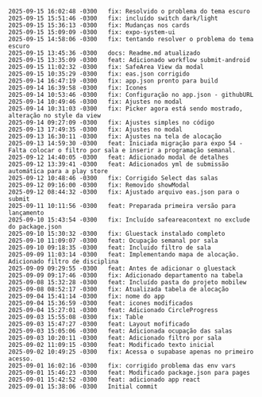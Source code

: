 	2025-09-15 16:02:48 -0300	fix: Resolvido o problema do tema escuro
	2025-09-15 15:51:46 -0300	fix: incluído switch dark/light
	2025-09-15 15:36:13 -0300	fix: Mudanças nos cards
	2025-09-15 15:09:09 -0300	fix: expo-system-ui
	2025-09-15 14:58:06 -0300	fix: tentando resolver o problema do tema escuro
	2025-09-15 13:45:36 -0300	docs: Readme.md atualizado
	2025-09-15 13:35:09 -0300	feat: Adicionado workflow submit-android
	2025-09-15 11:02:32 -0300	fix: SafeArea View da modal
	2025-09-15 10:35:29 -0300	fix: eas.json corrigido
	2025-09-14 16:47:19 -0300	fix: app.json pronto para build
	2025-09-14 16:39:58 -0300	fix: Icones
	2025-09-14 10:53:46 -0300	fix: Configuração no app.json - githubURL
	2025-09-14 10:49:46 -0300	fix: Ajustes no modal
	2025-09-14 10:31:03 -0300	fix: Picker agora está sendo mostrado, alteração no style da view
	2025-09-14 09:27:09 -0300	fix: Ajustes simples no código
	2025-09-13 17:49:35 -0300	fix: Ajustes no modal
	2025-09-13 16:30:11 -0300	fix: Ajustes na tela de alocação
	2025-09-13 14:59:30 -0300	feat: Iniciada migração para expo 54 - Falta colocar o filtro por sala e inserir a programação semanal.
	2025-09-12 14:40:05 -0300	feat: Adicionado modal de detalhes
	2025-09-12 13:39:41 -0300	feat: Adicionados yml de submissão automática para a play store
	2025-09-12 10:48:46 -0300	fix: Corrigido Select das salas
	2025-09-12 09:16:00 -0300	fix: Removido showModal
	2025-09-12 08:44:32 -0300	fix: Ajustado arquivo eas.json para o submit
	2025-09-11 10:11:56 -0300	feat: Preparada primeira versão para lançamento
	2025-09-10 15:43:54 -0300	fix: Incluído safeareacontext no exclude do package.json
	2025-09-10 15:30:32 -0300	fix: Gluestack instalado completo
	2025-09-10 11:09:07 -0300	feat: Ocupação semanal por sala
	2025-09-10 09:18:35 -0300	feat: Incluido filtro de sala
	2025-09-09 11:03:14 -0300	feat: Implementando mapa de alocação. Adicionado filtro de disciplina
	2025-09-09 09:29:55 -0300	feat: Antes de adicionar o gluestack
	2025-09-09 09:17:46 -0300	fix: Adicionado departamento na tabela
	2025-09-08 15:32:28 -0300	feat: Incluído pasta do projeto mobilew
	2025-09-08 08:52:17 -0300	fix: Atualizada tabela de alocação
	2025-09-04 15:41:14 -0300	fix: nome do app
	2025-09-04 15:36:59 -0300	feat: icones modificados
	2025-09-04 15:27:01 -0300	feat: Adicionado CircleProgress
	2025-09-03 15:55:08 -0300	fix: Table
	2025-09-03 15:47:27 -0300	feat: Layout mofificado
	2025-09-03 15:05:06 -0300	feat: Adicionada ocupação das salas
	2025-09-03 10:20:11 -0300	feat: Adicionado filtro por sala
	2025-09-02 11:09:15 -0300	feat: Modificado texto inicial
	2025-09-02 10:49:25 -0300	fix: Acessa o supabase apenas no primeiro acesso.
	2025-09-01 16:02:16 -0300	fix: corrigido problema das env vars
	2025-09-01 15:46:23 -0300	feat: Modificado package.json para pages
	2025-09-01 15:42:52 -0300	feat: adicionado app react
	2025-09-01 15:38:06 -0300	Initial commit
